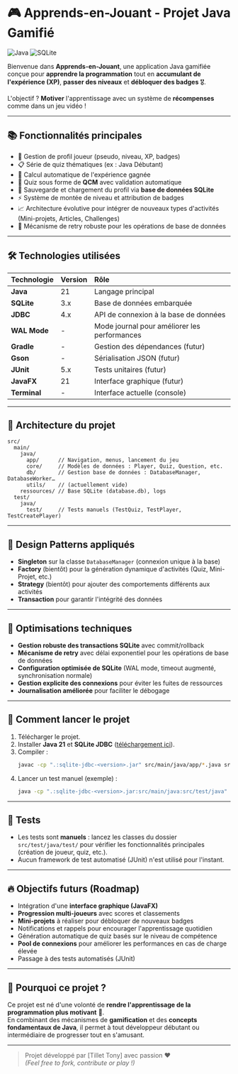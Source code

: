 # 🎮 Apprends-en-Jouant - Projet Java Gamifié

![Java](https://img.shields.io/badge/Java-21-blue?logo=java)
![SQLite](https://img.shields.io/badge/SQLite-Database-lightgrey?logo=sqlite)

Bienvenue dans **Apprends-en-Jouant**, une application Java gamifiée conçue pour **apprendre la programmation** tout en **accumulant de l'expérience (XP)**, **passer des niveaux** et **débloquer des badges** 🎖️.

L'objectif ? **Motiver** l'apprentissage avec un système de **récompenses** comme dans un jeu vidéo !

---

## 📚 Fonctionnalités principales

- 👤 Gestion de profil joueur (pseudo, niveau, XP, badges)
- 📋 Série de quiz thématiques (ex : Java Débutant)
- 🎯 Calcul automatique de l'expérience gagnée
- 🧠 Quiz sous forme de **QCM** avec validation automatique
- 💾 Sauvegarde et chargement du profil via **base de données SQLite**
- ⚡ Système de montée de niveau et attribution de badges
- 📈 Architecture évolutive pour intégrer de nouveaux types d'activités (Mini-projets, Articles, Challenges)
- 🔄 Mécanisme de retry robuste pour les opérations de base de données

---

## 🛠️ Technologies utilisées

| Technologie | Version | Rôle |
|:---|:---|:---|
| **Java** | 21 | Langage principal |
| **SQLite** | 3.x | Base de données embarquée |
| **JDBC** | 4.x | API de connexion à la base de données |
| **WAL Mode** | - | Mode journal pour améliorer les performances |
| **Gradle** | - | Gestion des dépendances (futur) |
| **Gson** | - | Sérialisation JSON (futur) |
| **JUnit** | 5.x | Tests unitaires (futur) |
| **JavaFX** | 21 | Interface graphique (futur) |
| **Terminal** | - | Interface actuelle (console) |

---

## 🏩 Architecture du projet

```
src/
  main/
    java/
      app/      // Navigation, menus, lancement du jeu
      core/     // Modèles de données : Player, Quiz, Question, etc.
      db/       // Gestion base de données : DatabaseManager, DatabaseWorker…
      utils/    // (actuellement vide)
    ressources/ // Base SQLite (database.db), logs
  test/
    java/
      test/     // Tests manuels (TestQuiz, TestPlayer, TestCreatePlayer)
```

---

## 🧱 Design Patterns appliqués

- **Singleton** sur la classe `DatabaseManager` (connexion unique à la base)
- **Factory** (bientôt) pour la génération dynamique d'activités (Quiz, Mini-Projet, etc.)
- **Strategy** (bientôt) pour ajouter des comportements différents aux activités
- **Transaction** pour garantir l'intégrité des données

---

## 🔧 Optimisations techniques

- **Gestion robuste des transactions SQLite** avec commit/rollback
- **Mécanisme de retry** avec délai exponentiel pour les opérations de base de données
- **Configuration optimisée de SQLite** (WAL mode, timeout augmenté, synchronisation normale)
- **Gestion explicite des connexions** pour éviter les fuites de ressources
- **Journalisation améliorée** pour faciliter le débogage

---

## 🚀 Comment lancer le projet

1. Télécharger le projet.
2. Installer **Java 21** et **SQLite JDBC** ([téléchargement ici](https://mvnrepository.com/artifact/org.xerial/sqlite-jdbc)).
3. Compiler :
   ```bash
   javac -cp ".:sqlite-jdbc-<version>.jar" src/main/java/app/*.java src/main/java/core/*.java src/main/java/db/*.java
   ```
4. Lancer un test manuel (exemple) :
   ```bash
   java -cp ".:sqlite-jdbc-<version>.jar:src/main/java:src/test/java" test.java.test.TestQuiz
   ```

---

## 🧪 Tests

- Les tests sont **manuels** : lancez les classes du dossier `src/test/java/test/` pour vérifier les fonctionnalités principales (création de joueur, quiz, etc.).
- Aucun framework de test automatisé (JUnit) n'est utilisé pour l'instant.

---

## 🔥 Objectifs futurs (Roadmap)

- Intégration d'une **interface graphique (JavaFX)**
- **Progression multi-joueurs** avec scores et classements
- **Mini-projets** à réaliser pour débloquer de nouveaux badges
- Notifications et rappels pour encourager l'apprentissage quotidien
- Génération automatique de quiz basés sur le niveau de compétence
- **Pool de connexions** pour améliorer les performances en cas de charge élevée
- Passage à des tests automatisés (JUnit)

---

## 📣 Pourquoi ce projet ?

Ce projet est né d'une volonté de **rendre l'apprentissage de la programmation plus motivant** 🎯.  
En combinant des mécanismes de **gamification** et des **concepts fondamentaux de Java**, il permet à tout développeur débutant ou intermédiaire de progresser tout en s'amusant.

---

> Projet développé par [Tillet Tony] avec passion ❤️  
> *(Feel free to fork, contribute or play !)*

